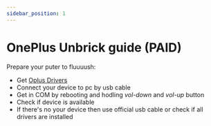 ```yaml
---
sidebar_position: 1
---
```


# OnePlus Unbrick guide (PAID)

Prepare your puter to fluuuush:

- Get [Oplus Drivers](https://sfire.site)
- Connect your device to pc by usb cable
- Get in COM by rebooting and hodling *vol-down* and *vol-up* button
- Check if device is available
- If there's no your device then use official usb cable or check if all drivers are installed
